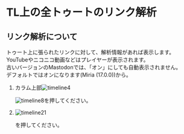 # TL上の全トゥートのリンク解析

## リンク解析について

トゥート上に張られたリンクに対して、解析情報があれば表示します。  
YouTubeやニコニコ動画などはプレイヤーが表示されます。  
古いバージョンのMastodonでは、「オン」にしても自動表示されません。  
デフォルトではオンになります(Miria (17.0.0))から。  

1. カラム上部![timeline4](https://dl.thedesk.top/media/timeline4.PNG)  

   ![timeline8](https://dl.thedesk.top/media/timeline8.PNG)を押してください。

2. ![timeline21](https://dl.thedesk.top/media/timeline21.PNG)  

   を押してください。


